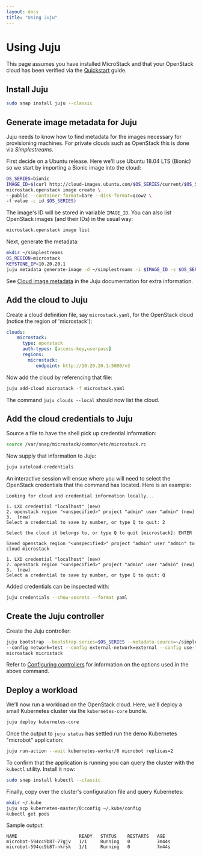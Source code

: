 ```yaml
---
layout: docs
title: "Using Juju"
---
```


# Using Juju

This page assumes you have installed MicroStack and that your OpenStack cloud
has been verified via the [Quickstart][quickstart] guide.

## Install Juju

```bash
sudo snap install juju --classic
```

## Generate image metadata for Juju

Juju needs to know how to find metadata for the images necessary for
provisioning machines. For private clouds such as OpenStack this is done via
*Simplestreams*. 

First decide on a Ubuntu release. Here we'll use Ubuntu 18.04 LTS (Bionic) so
we start by importing a Bionic image into the cloud:

```bash
OS_SERIES=bionic
IMAGE_ID=$(curl http://cloud-images.ubuntu.com/$OS_SERIES/current/$OS_SERIES-server-cloudimg-amd64.img | \
microstack.openstack image create \
--public --container-format=bare --disk-format=qcow2 \
-f value -c id $OS_SERIES)
```

The image's ID will be stored in variable `IMAGE_ID`. You can also list
OpenStack images (and their IDs) in the usual way:

```bash
microstack.openstack image list
```

Next, generate the metadata:

```bash
mkdir ~/simplestreams
OS_REGION=microstack
KEYSTONE_IP=10.20.20.1
juju metadata generate-image -d ~/simplestreams -i $IMAGE_ID -s $OS_SERIES -r $OS_REGION -u http://$KEYSTONE_IP:5000/v3
```

See [Cloud image metadata][juju-cloud-image-metadata] in the Juju documentation
for extra information.

## Add the cloud to Juju

Create a cloud definition file, say `microstack.yaml`, for the OpenStack cloud
(notice the region of 'microstack'):

```yaml
clouds:
    microstack:
      type: openstack
      auth-types: [access-key,userpass]
      regions:
        microstack:
           endpoint: http://10.20.20.1:5000/v3
```

Now add the cloud by referencing that file:

```bash
juju add-cloud microstack -f microstack.yaml
```

The command `juju clouds --local` should now list the cloud.

## Add the cloud credentials to Juju

Source a file to have the shell pick up credential information:

```bash
source /var/snap/microstack/common/etc/microstack.rc
```

Now supply that information to Juju:

```bash
juju autoload-credentials
```

An interactive session will ensue where you will need to select the
OpenStack credentials that the command has located. Here is an example:

```no-highlight
Looking for cloud and credential information locally...

1. LXD credential "localhost" (new)
2. openstack region "<unspecified>" project "admin" user "admin" (new)
3.  (new)
Select a credential to save by number, or type Q to quit: 2

Select the cloud it belongs to, or type Q to quit [microstack]: ENTER

Saved openstack region "<unspecified>" project "admin" user "admin" to cloud microstack

1. LXD credential "localhost" (new)
2. openstack region "<unspecified>" project "admin" user "admin" (new)
3.  (new)
Select a credential to save by number, or type Q to quit: Q
```

Added credentials can be inspected with:

```bash
juju credentials --show-secrets --format yaml
```

## Create the Juju controller

Create the Juju controller:

```bash
juju bootstrap --bootstrap-series=$OS_SERIES --metadata-source=~/simplestreams \
--config network=test --config external-network=external --config use-floating-ip=true \
microstack microstack
```
 
Refer to [Configuring controllers][juju-controller-config] for information on
the options used in the above command.

## Deploy a workload

We'll now run a workload on the OpenStack cloud. Here, we'll deploy a small
Kubernetes cluster via the `kubernetes-core` bundle.

```bash
juju deploy kubernetes-core
```

Once the output to `juju status` has settled run the demo Kubernetes "microbot"
application:

```bash
juju run-action --wait kubernetes-worker/0 microbot replicas=2
```

To confirm that the application is running you can query the cluster with the
`kubectl` utility. Install it now:

```bash
sudo snap install kubectl --classic
```

Finally, copy over the cluster's configuration file and query Kubernetes:

```bash
mkdir ~/.kube
juju scp kubernetes-master/0:config ~/.kube/config
kubectl get pods
```

Sample output:

```no-highlight
NAME                       READY   STATUS    RESTARTS   AGE
microbot-594cc9b87-77gjv   1/1     Running   0          7m44s
microbot-594cc9b87-nkrsk   1/1     Running   0          7m44s
```


<!-- LINKS -->

[quickstart]: index#quickstart
[juju-cloud-image-metadata]: https://jaas.ai/docs/cloud-image-metadata
[juju-controller-config]: https://jaas.ai/docs/configuring-controllers
